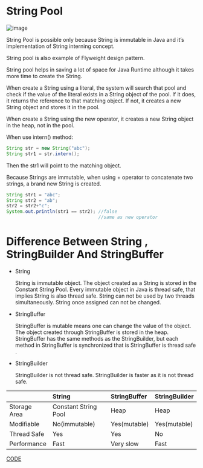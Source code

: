 # String Pool

![image](http://guyuchen.com/deadpool/github/String-Pool.png)

String Pool is possible only because String is immutable in Java and it’s implementation of String interning concept. 

String pool is also example of Flyweight design pattern.

String pool helps in saving a lot of space for Java Runtime although it takes more time to create the String.

When create a String using a literal, the system will search that pool and check if the value of the literal exists in a String object of the pool. 
If it does, it returns the reference to that matching object. 
If not, it creates a new String object and stores it in the pool. 

When create a String using the new operator, it creates a new String object in the heap, not in the pool.

When use intern() method:
```java
String str = new String("abc");
String str1 = str.intern();
```
Then the str1 will point to the matching object.


Because Strings are immutable, when using + operator to concatenate two strings, a brand new String is created.
```java
String str1 = "abc";
String str2 = "ab";
str2 = str2+"c";
System.out.println(str1 == str2); //false
                                  //same as new operator
```


# Difference Between String , StringBuilder And StringBuffer

* String

    String is immutable object. The object created as a String is stored in the Constant String Pool. 
    Every immutable object in Java is thread safe, that implies String is also thread safe. 
    String can not be used by two threads simultaneously.
    String once assigned can not be changed.

* StringBuffer

    StringBuffer is mutable means one can change the value of the object. 
    The object created through StringBuffer is stored in the heap. 
    StringBuffer has the same methods as the StringBuilder, but each method in StringBuffer is synchronized that is StringBuffer is thread safe . 

* StringBuilder

    StringBuilder is not thread safe. 
    StringBuilder is faster as it is not thread safe.

|                  | String               | StringBuffer     | StringBuilder    |
|------------------|:---------------------|:-----------------|:-----------------|
| Storage Area     | Constant String Pool | Heap             | Heap             |
| Modifiable       | No(immutable)        | Yes(mutable)     | Yes(mutable)     |
| Thread Safe      | Yes                  | Yes              | No               |
| Performance      | Fast                 | Very slow        | Fast             |



[CODE](https://github.com/guyc1812/Tony/blob/master/src/main/java/com/avengers/tony/JavaBasic/string/code)
